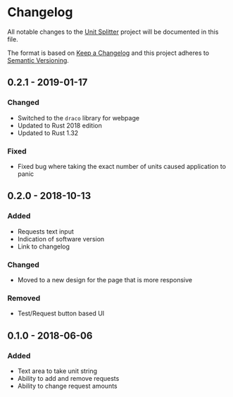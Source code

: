 # Changelog

All notable changes to the [Unit Splitter][unit-splitter] project will be documented in this file.

The format is based on [Keep a Changelog](https://keepachangelog.com/en/1.0.0/)
and this project adheres to [Semantic Versioning](https://semver.org/spec/v2.0.0.html).

## 0.2.1 - 2019-01-17
### Changed
- Switched to the `draco` library for webpage
- Updated to Rust 2018 edition
- Updated to Rust 1.32

### Fixed
- Fixed bug where taking the exact number of units caused application to panic

## 0.2.0 - 2018-10-13
### Added
- Requests text input
- Indication of software version
- Link to changelog

### Changed
- Moved to a new design for the page that is more responsive

### Removed
- Test/Request button based UI

## 0.1.0 - 2018-06-06
### Added
- Text area to take unit string
- Ability to add and remove requests
- Ability to change request amounts


[unit-splitter]: https://utils.geemili.xyz/unit-splitter
